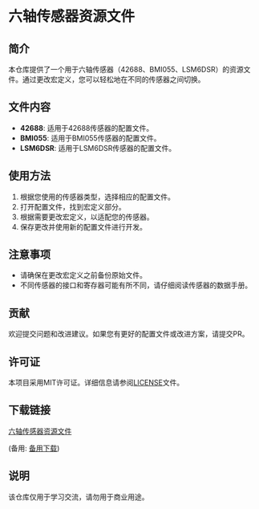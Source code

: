 # 六轴传感器资源文件

## 简介

本仓库提供了一个用于六轴传感器（42688、BMI055、LSM6DSR）的资源文件。通过更改宏定义，您可以轻松地在不同的传感器之间切换。

## 文件内容

- **42688**: 适用于42688传感器的配置文件。
- **BMI055**: 适用于BMI055传感器的配置文件。
- **LSM6DSR**: 适用于LSM6DSR传感器的配置文件。

## 使用方法

1. 根据您使用的传感器类型，选择相应的配置文件。
2. 打开配置文件，找到宏定义部分。
3. 根据需要更改宏定义，以适配您的传感器。
4. 保存更改并使用新的配置文件进行开发。

## 注意事项

- 请确保在更改宏定义之前备份原始文件。
- 不同传感器的接口和寄存器可能有所不同，请仔细阅读传感器的数据手册。

## 贡献

欢迎提交问题和改进建议。如果您有更好的配置文件或改进方案，请提交PR。

## 许可证

本项目采用MIT许可证。详细信息请参阅[LICENSE](LICENSE)文件。

## 下载链接
[六轴传感器资源文件](https://pan.quark.cn/s/efd339b164ea) 

(备用: [备用下载](https://pan.baidu.com/s/1F8t-6_RmksD3Ab79SLo4sw?pwd=1234))

## 说明

该仓库仅用于学习交流，请勿用于商业用途。
